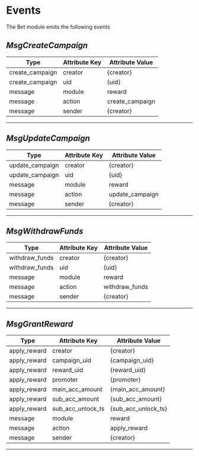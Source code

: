 # **Events**

The Bet module emits the following events

## *MsgCreateCampaign*

| **Type**                   | **Attribute Key**         | **Attribute Value**   |
|----------------------------|---------------------------|-----------------------|
| create_campaign            | creator                   | {creator}             |
| create_campaign            | uid                       | {uid}                 |
| message                    | module                    | reward                |
| message                    | action                    | create_campaign       |
| message                    | sender                    | {creator}             |

---

## *MsgUpdateCampaign*

| **Type**                   | **Attribute Key**         | **Attribute Value**   |
|----------------------------|---------------------------|-----------------------|
| update_campaign            | creator                   | {creator}             |
| update_campaign            | uid                       | {uid}                 |
| message                    | module                    | reward                |
| message                    | action                    | update_campaign       |
| message                    | sender                    | {creator}             |

---

## *MsgWithdrawFunds*

| **Type**                   | **Attribute Key**         | **Attribute Value**   |
|----------------------------|---------------------------|-----------------------|
| withdraw_funds             | creator                   | {creator}             |
| withdraw_funds             | uid                       | {uid}                 |
| message                    | module                    | reward                |
| message                    | action                    | withdraw_funds        |
| message                    | sender                    | {creator}             |

---

## *MsgGrantReward*

| **Type**                   | **Attribute Key**         | **Attribute Value**              |
|----------------------------|---------------------------|----------------------------------|
| apply_reward               | creator                   | {creator}                        |
| apply_reward               | campaign_uid              | {campaign_uid}                   |
| apply_reward               | reward_uid                | {reward_uid}                     |
| apply_reward               | promoter                  | {promoter}                       |
| apply_reward               | main_acc_amount           | {main_acc_amount}                |
| apply_reward               | sub_acc_amount            | {sub_acc_amount}                 |
| apply_reward               | sub_acc_unlock_ts         | {sub_acc_unlock_ts}              |
| message                    | module                    | reward                           |
| message                    | action                    | apply_reward                     |
| message                    | sender                    | {creator}                        |

---
